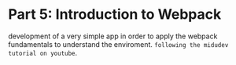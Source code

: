 # Part 5: Introduction to Webpack

development of a very simple app in order to apply the webpack fundamentals to understand the enviroment. `following the midudev tutorial on youtube`.